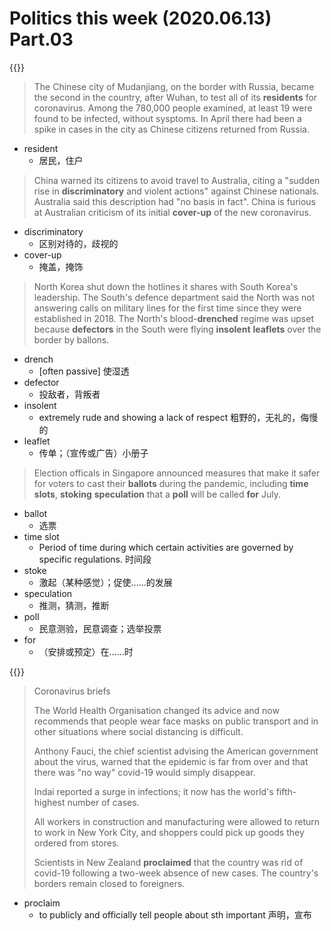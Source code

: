 # Politics this week (2020.06.13) Part.03


{{<music url="/economist/20200613/002 The world this week - Politics this week/5.mp3">}}

> The Chinese city of Mudanjiang, on the border with Russia, became the second in the country, after Wuhan, to test all of its **residents** for coronavirus. Among the 780,000 people examined, at least 19 were found to be infected, without sysptoms. In April there had been a spike in cases in the city as Chinese citizens returned from Russia.

- resident
  - 居民，住户

> China warned its citizens to avoid travel to Australia, citing a "sudden rise in **discriminatory** and violent actions" against Chinese nationals. Australia said this description had "no basis in fact". China is furious at Australian criticism of its initial **cover-up** of the new coronavirus.

- discriminatory
  - 区别对待的，歧视的
- cover-up
  - 掩盖，掩饰

> North Korea shut down the hotlines it shares with South Korea's leadership. The South's defence department said the North was not answering calls on military lines for the first time since they were established in 2018. The North's blood-**drenched** regime was upset because **defectors** in the South were flying **insolent** **leaflets** over the border by ballons.

- drench
  - [often passive] 使湿透
- defector
  - 投敌者，背叛者
- insolent
  - extremely rude and showing a lack of respect 粗野的，无礼的，侮慢的
- leaflet
  - 传单；（宣传或广告）小册子

> Election officals in Singapore announced measures that make it safer for voters to cast their **ballots** during the pandemic, including **time slots**, **stoking** **speculation** that a **poll** will be called **for** July.

- ballot
  - 选票
- time slot
  - Period of time during which certain activities are governed by specific regulations. 时间段
- stoke
  - 激起（某种感觉）；促使……的发展
- speculation
  - 推测，猜测，推断
- poll
  - 民意测验，民意调查；选举投票
- for
  - （安排或预定）在……时



{{<music url="/economist/20200613/002 The world this week - Politics this week/6.mp3">}}

> Coronavirus briefs
> 
> The World Health Organisation changed its advice and now recommends that people wear face masks on public transport and in other situations where social distancing is difficult.
> 
> Anthony Fauci, the chief scientist advising the American government about the virus, warned that the epidemic is far from over and that there was "no way" covid-19 would simply disappear.
> 
> Indai reported a surge in infections; it now has the world's fifth-highest number of cases.
>
> All workers in construction and manufacturing were allowed to return to work in New York City, and shoppers could pick up goods they ordered from stores.
> 
> Scientists in New Zealand **proclaimed** that the country was rid of covid-19 following a two-week absence of new cases. The country's borders remain closed to foreigners.

- proclaim
  - to publicly and officially tell people about sth important 声明，宣布
